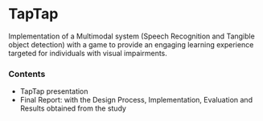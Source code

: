# TapTap
Implementation of a Multimodal system (Speech Recognition and Tangible object detection) with a game to provide an engaging learning experience targeted for individuals with visual impairments.

### Contents
- TapTap presentation 
- Final Report: with the Design Process, Implementation, Evaluation and Results obtained from the study 
